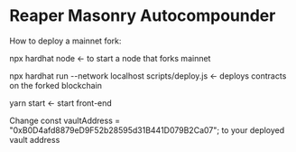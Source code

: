 # Reaper Masonry Autocompounder

How to deploy a mainnet fork:

npx hardhat node <- to start a node that forks mainnet

npx hardhat run --network localhost scripts/deploy.js <- deploys contracts on the forked blockchain

yarn start <- start front-end

Change const vaultAddress = "0xB0D4afd8879eD9F52b28595d31B441D079B2Ca07"; to your deployed vault address
